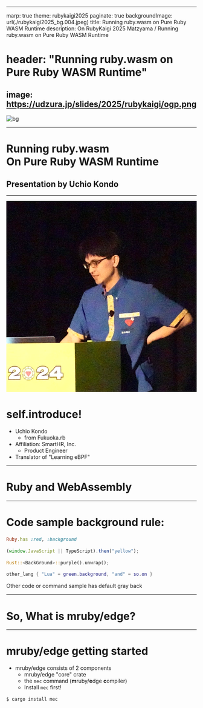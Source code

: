 ----
marp: true
theme: rubykaigi2025
paginate: true
backgroundImage: url(./rubykaigi2025_bg.004.jpeg)
title: Running ruby.wasm on Pure Ruby WASM Runtime
description: On RubyKaigi 2025 Matzyama / Running ruby.wasm on Pure Ruby WASM Runtime
# header: "Running ruby.wasm on Pure Ruby WASM Runtime"
image: https://udzura.jp/slides/2025/rubykaigi/ogp.png
----

![bg](./rubykaigi2025_bg.001.jpeg)

----
<!--
_class: title
_backgroundImage: url(./rubykaigi2025_bg.002.jpeg)
-->

# Running ruby.wasm<br>On Pure Ruby WASM Runtime

## Presentation by Uchio Kondo

----
<!--
_class: profile
-->

![w:360](./rk2024-me-2.png)

# self.introduce!

- Uchio Kondo
  - from Fukuoka.rb
- Affiliation: SmartHR, Inc.
  - Product Engineer
- Translator of "Learning eBPF"


----
<!--
_class: hero0
_backgroundImage: url(./rubykaigi2025_bg.005.jpeg)
-->

# Ruby and WebAssembly

----
<!--
_class: normal
-->

# Code sample background rule:

```ruby
Ruby.has :red, :background
```

```javascript
(window.JavaScript || TypeScript).then("yellow");
```

```rust
Rust::<BackGround>::purple().unwrap();
```

```lua
other_lang { "Lua" = green.background, "and" = so.on }
```

Other code or command sample has default gray back

----

<!--
_class: hero
_backgroundImage: url(./rubykaigi2025_bg.003.jpeg)
-->

# So, What is mruby/edge?

----
<!--
_class:
  - normal
  - pre-top75
-->

# mruby/edge getting started

- mruby/edge consists of 2 components
  - mruby/edge "core" crate
  - the `mec` command (**m**ruby/**e**dge **c**ompiler)
  - Install `mec` first!

```
$ cargo install mec
```

